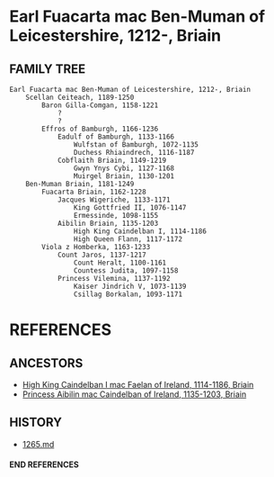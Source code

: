 # Earl Fuacarta mac Ben-Muman of Leicestershire, 1212-, Briain

## FAMILY TREE

```
Earl Fuacarta mac Ben-Muman of Leicestershire, 1212-, Briain
	Scellan Ceiteach, 1189-1250
		Baron Gilla-Comgan, 1158-1221
			?
			?
		Effros of Bamburgh, 1166-1236
			Eadulf of Bamburgh, 1133-1166
				Wulfstan of Bamburgh, 1072-1135
				Duchess Rhiaindrech, 1116-1187
			Cobflaith Briain, 1149-1219
				Gwyn Ynys Cybi, 1127-1168
				Muirgel Briain, 1130-1201
	Ben-Muman Briain, 1181-1249
		Fuacarta Briain, 1162-1228
			Jacques Wigeriche, 1133-1171
				King Gottfried II, 1076-1147
				Ermessinde, 1098-1155
			Aibilin Briain, 1135-1203
				High King Caindelban I, 1114-1186
				High Queen Flann, 1117-1172
		Viola z Homberka, 1163-1233
			Count Jaros, 1137-1217
				Count Heralt, 1100-1161
				Countess Judita, 1097-1158
			Princess Vilemina, 1137-1192
				Kaiser Jindrich V, 1073-1139
				Csillag Borkalan, 1093-1171
```


# REFERENCES

## ANCESTORS
* [High King Caindelban I mac Faelan of Ireland, 1114-1186, Briain](caindelban_i_mac_faelan_1114.md)
* [Princess Aibilin mac Caindelban of Ireland, 1135-1203, Briain](aibilin_mac_caindelban_1135.md)

## HISTORY
* [1265.md](../h/1265.md)

#### END REFERENCES
